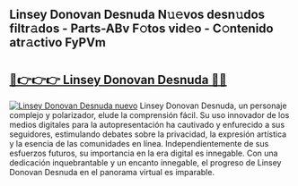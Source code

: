 ## Linsey Donovan Desnuda N𝚞𝚎vos desn𝚞dos filtr𝚊dos - Parts-ABv F𝚘tos vid𝚎o - C𝚘ntenido atr𝚊ctivo FyPVm

# <h2><a href="http://mb94ykj.tromn.icu/?c=Linsey+Donovan+Desnuda">🔗👉👉👉 Linsey Donovan Desnuda 🔗🔗</a></h2>

[![Linsey Donovan Desnuda nuevo](https://i.imgur.com/pEAQMta.gif)](http://mb94ykj.tromn.icu/?c=Linsey+Donovan+Desnuda)
Linsey Donovan Desnuda, un personaje complejo y polarizador, elude la comprensión fácil. Su uso innovador de los medios digitales para la autopresentación ha cautivado y enfurecido a sus seguidores, estimulando debates sobre la privacidad, la expresión artística y la esencia de las comunidades en línea. Independientemente de sus esfuerzos futuros, su importancia en la era digital es innegable. Con una dedicación inquebrantable y un encanto innegable, el progreso de Linsey Donovan Desnuda en el panorama virtual es imparable.
